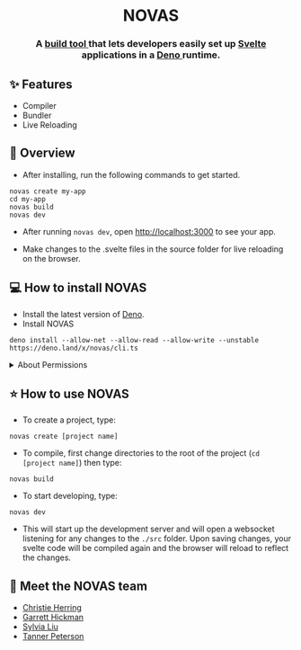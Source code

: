 <h1 align="center">NOVAS</h1> 
<h3 align="center">A <a href="https://novas.land/"> build tool </a> that lets developers easily set up <a href='https://github.com/sveltejs/svelte'> Svelte </a> applications in a <a href='https://github.com/denoland/deno'> Deno </a> runtime.</h3>


## ✨ Features 


<ul>
  <li>Compiler</li>
  <li>Bundler</li>
  <li>Live Reloading</li>
</ul>

## 💫  Overview
- After installing, run the following commands to get started.

```
novas create my-app
cd my-app
novas build
novas dev
```
- After running <code>novas dev</code>, open <a href=http://localhost:3000>http://localhost:3000</a> to see your app.</p>
- Make changes to the .svelte files in the source folder for live reloading on the browser.</p>

## 💻 How to install NOVAS

- Install the latest version of <a href="https://deno.land/#installation"> Deno</a>.
- Install NOVAS 

```
deno install --allow-net --allow-read --allow-write --unstable https://deno.land/x/novas/cli.ts
```
<details><summary>About Permissions</summary>
<ul>
  <li>--allow-net: Required for the dev server. </li>
  <li> --allow-read: Allows NOVAS to compile svelte files.</li>
  <li> --allow-write: Allows NOVAS to write to files it creates during the <code>novas build</code> process</li>
  <li> --unstable: Allows the use of Deno's standard modules which might not be stable yet.</li>
</ul>
Read more about <a href="https://deno.land/manual@v1.16.2/getting_started/permissions">permissions</a> or <a href="https://deno.land/manual/runtime/stability">stability</a> here
</details>

## ⭐ How to use NOVAS

- To create a project, type: 

```
novas create [project name]
```
- To compile, first change directories to the root of the project (<code>cd [project name]</code>) then type:

```
novas build
```

- To start developing, type: 

```
novas dev
```

- This will start up the development server and will open a websocket listening for any changes to the <code>./src</code> folder. Upon saving changes, your svelte code will be compiled again and the browser will reload to reflect the changes.

## 👋 Meet the NOVAS team
- <a href='https://github.com/clherring'>Christie Herring</a>
- <a href='https://github.com/grhhhh'>Garrett Hickman</a>
- <a href='https://github.com/liusylvia'>Sylvia Liu</a>
- <a href='https://github.com/tanpeterson'>Tanner Peterson</a>

